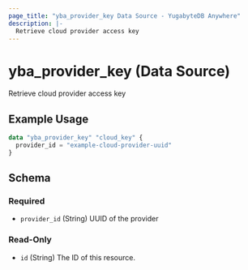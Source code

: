 ```yaml
---
page_title: "yba_provider_key Data Source - YugabyteDB Anywhere"
description: |-
  Retrieve cloud provider access key
---
```


# yba_provider_key (Data Source)

Retrieve cloud provider access key

## Example Usage

```terraform
data "yba_provider_key" "cloud_key" {
  provider_id = "example-cloud-provider-uuid"
}
```

<!-- schema generated by tfplugindocs -->
## Schema

### Required

- `provider_id` (String) UUID of the provider

### Read-Only

- `id` (String) The ID of this resource.